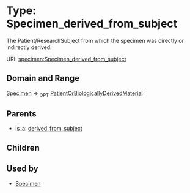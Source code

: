 
# Type: Specimen_derived_from_subject


The Patient/ResearchSubject from which the specimen was directly or indirectly derived.

URI: [specimen:Specimen_derived_from_subject](https://ccdh.org/specimen/Specimen_derived_from_subject)


## Domain and Range

[Specimen](Specimen.md) ->  <sub>OPT</sub> [PatientOrBiologicallyDerivedMaterial](PatientOrBiologicallyDerivedMaterial.md)

## Parents

 *  is_a: [derived_from_subject](derived_from_subject.md)

## Children


## Used by

 * [Specimen](Specimen.md)
